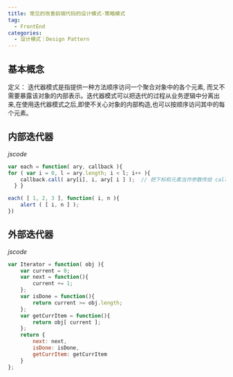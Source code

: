 ```yaml
---
title: 常见的改善前端代码的设计模式-策略模式
tag:
  - FrontEnd
categories: 
  - 设计模式｜Design Pattern
---
```


## 基本概念

定义： 迭代器模式是指提供一种方法顺序访问一个聚合对象中的各个元素, 而又不需要暴露该对象的内部表示。迭代器模式可以把迭代的过程从业务逻辑中分离出来,在使用迭代器模式之后,即使不关心对象的内部构造,也可以按顺序访问其中的每个元素。

## 内部迭代器
*jscode*
```js
var each = function( ary, callback ){     
for ( var i = 0, l = ary.length; i < l; i++ ){         
	callback.call( ary[i], i, ary[ i ] );  // 把下标和元素当作参数传给 callback 函数     
  } }

each( [ 1, 2, 3 ], function( i, n ){     
	alert ( [ i, n ] ); 
})
```

## 外部迭代器
*jscode*
```js
var Iterator = function( obj ){     
	var current = 0;      
	var next = function(){         
		current += 1;     
	};      
	var isDone = function(){         
		return current >= obj.length;     
	};      
	var getCurrItem = function(){         
		return obj[ current ];     
	};      
	return {         
		next: next,         
		isDone: isDone,         
		getCurrItem: getCurrItem     
	} 
};
```